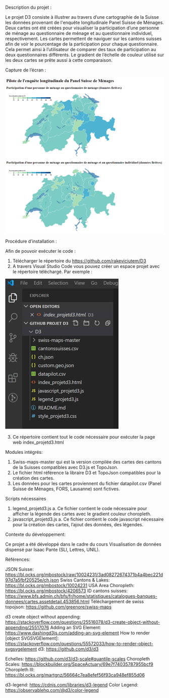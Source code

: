 Description du projet :

Le projet D3 consiste à illustrer au travers d’une cartographie de la Suisse les données provenant de l'enquête longitudinale Panel Suisse de Ménages. Deux cartes ont été créées pour visualiser la participation d’une personne de ménage au questionnaire de ménage et au questionnaire individuel, respectivement. Les cartes permettent de naviguer sur les cantons suisses afin de voir le pourcentage de la participation pour chaque questionnaire. Cela permet ainsi à l’utilisateur de comparer des taux de participation au deux questionnaires différents. Le gradient de l’échelle de couleur utilisé sur les deux cartes se prête aussi à cette comparaison.

Capture de l’écran :

![Image description](Image_cartes.png)
 
Procédure d’installation :

Afin de pouvoir exécuter le code :
1.	Télécharger le répertoire du https://github.com/rakeviciutem/D3
2.	A travers Visual Studio Code vous pouvez créer un espace projet avec le répertoire téléchargé. Par exemple :

![Image description](Image_VisualStudioCode.png)

3.	Ce répertoire contient tout le code nécessaire pour exécuter la page web index_projetd3.html 

Modules intégrés:

1.	Swiss-maps-master qui est la version compilée des cartes des cantons de la Suisses compatibles avec D3.js et TopoJson. 
2.	Le fichier html référence la libraire D3 et TopoJson compatibles pour la création des cartes.
3.	Les données pour les cartes proviennent du fichier datapilot.csv (Panel Suisse de Ménages, FORS, Lausanne) sont fictives.

Scripts nécessaires

1.	legend_projetd3.js
    a.	Ce fichier contient le code nécessaire pour afficher la légende des cartes avec le gradient couleur choropleth.
2.	javascript_projetd3.js
    a.	Ce fichier contient le code javascript nécessaire pour la création des cartes, l’ajout des données, des légendes.

Contexte du développement:

Ce projet a été développé dans le cadre du cours Visualisation de données dispensé par Isaac Pante (SLI, Lettres, UNIL).

Références:

JSON Suisse: https://bl.ocks.org/mbostock/raw/10024231/3ad08272674371b4a4bec221d97d7a5fbf20525e/ch.json
Swiss Cantons & Lakes: https://bl.ocks.org/mbostock/10024231
USA Area Choropleth: https://bl.ocks.org/mbostock/4206573
ID cantons suisses: https://www.bfs.admin.ch/bfs/fr/home/statistiques/catalogues-banques-donnees/cartes.assetdetail.453856.html
Téléchargement de swiss topojson: https://github.com/greenore/swiss-maps

d3 create object without appending: https://stackoverflow.com/questions/25516078/d3-create-object-without-appending/25517076
Adding an SVG Element: https://www.dashingd3js.com/adding-an-svg-element
How to render [object SVGSVGElement]: https://stackoverflow.com/questions/55572033/how-to-render-object-svgsvgelement
d3: https://github.com/d3/d3

Echelles: https://github.com/d3/d3-scale#quantile-scales
Choropleth Scales: https://blockbuilder.org/SpaceActuary/69e7f74035787955bcf9
Choropleth III: https://bl.ocks.org/martgnz/56664c7ea8efef56f93ca948ef855d06

d3-legend: https://cdnjs.com/libraries/d3-legend
Color Legend: https://observablehq.com/@d3/color-legend
